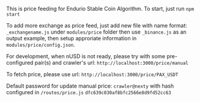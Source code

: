 This is price feeding for Endurio Stable Coin Algorithm. To start, just run `npm start`

To add more exchange as price feed, just add new file with name format: `_exchangename.js` under `modules/price` folder then use `_binance.js` as an output example, then setup approriate information in `modules/price/config.json`.

For development, when nUSD is not ready, please try with some pre-configured pair(s) and crawler's url: `http://localhost:3000/price/manual`

To fetch price, please use url: `http://localhost:3000/price/PAX_USDT`

Default password for update manual price: `crawler@nexty` with hash configured in `/routes/price.js` `dfc639c030af8bfc2566e8d9fd52cc63`